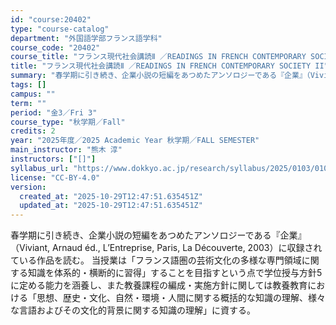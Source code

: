 ```yaml
---
id: "course:20402"
type: "course-catalog"
department: "外国語学部フランス語学科"
course_code: "20402"
course_title: "フランス現代社会講読Ⅱ ／READINGS IN FRENCH CONTEMPORARY SOCIETY II"
title: "フランス現代社会講読Ⅱ ／READINGS IN FRENCH CONTEMPORARY SOCIETY II"
summary: "春学期に引き続き、企業小説の短編をあつめたアンソロジーである『企業』（Viviant, Arnaud éd., L’Entreprise, Paris, La Découverte, 2003）に収録されている作品を読む。 当授業は「フラン…"
tags: []
campus: ""
term: ""
period: "金3／Fri 3"
course_type: "秋学期／Fall"
credits: 2
year: "2025年度／2025 Academic Year 秋学期／FALL SEMESTER"
main_instructor: "熊木 淳"
instructors: ["[]"]
syllabus_url: "https://www.dokkyo.ac.jp/research/syllabus/2025/0103/0103_20402_ja_JP.html"
license: "CC-BY-4.0"
version:
  created_at: "2025-10-29T12:47:51.635451Z"
  updated_at: "2025-10-29T12:47:51.635451Z"
---
```

春学期に引き続き、企業小説の短編をあつめたアンソロジーである『企業』（Viviant, Arnaud éd., L’Entreprise, Paris, La Découverte, 2003）に収録されている作品を読む。 当授業は「フランス語圏の芸術文化の多様な専門領域に関する知識を体系的・横断的に習得」することを目指すという点で学位授与方針5に定める能力を涵養し、また教養課程の編成・実施方針に関しては教養教育における「思想、歴史・文化、自然・環境・人間に関する概括的な知識の理解、様々な言語およびその文化的背景に関する知識の理解」に資する。
